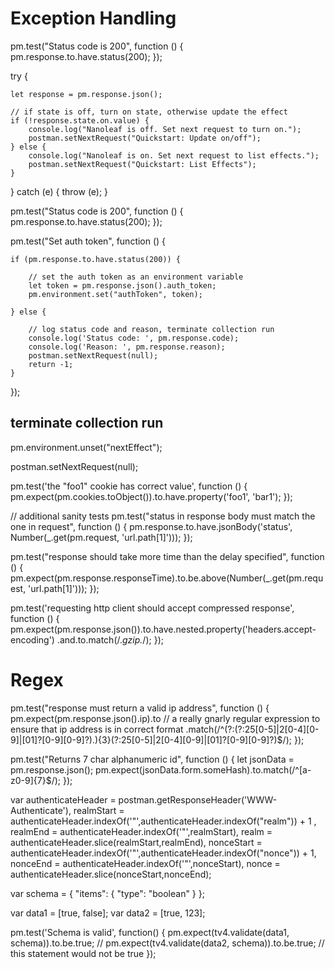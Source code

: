 

# Exception Handling
pm.test("Status code is 200", function () {
    pm.response.to.have.status(200);
});

try {
    
    let response = pm.response.json();
    
    // if state is off, turn on state, otherwise update the effect
    if (!response.state.on.value) {
        console.log("Nanoleaf is off. Set next request to turn on.");
        postman.setNextRequest("Quickstart: Update on/off");
    } else {
        console.log("Nanoleaf is on. Set next request to list effects.");
        postman.setNextRequest("Quickstart: List Effects");
    }
    
}
catch (e) {
    throw (e);
}



pm.test("Status code is 200", function () {
    pm.response.to.have.status(200);
});

pm.test("Set auth token", function () {
    
    if (pm.response.to.have.status(200)) {
        
        // set the auth token as an environment variable
        let token = pm.response.json().auth_token;
        pm.environment.set("authToken", token);
        
    } else {
        
        // log status code and reason, terminate collection run
        console.log('Status code: ', pm.response.code);
        console.log('Reason: ', pm.response.reason);
        postman.setNextRequest(null);
        return -1;
    }
    
});


## terminate collection run
pm.environment.unset("nextEffect");

postman.setNextRequest(null);



pm.test('the "foo1" cookie has correct value', function () {
    pm.expect(pm.cookies.toObject()).to.have.property('foo1', 'bar1');
});


// additional sanity tests
pm.test("status in response body must match the one in request", function () {
    pm.response.to.have.jsonBody('status', Number(_.get(pm.request, 'url.path[1]')));
});

pm.test("response should take more time than the delay specified", function () {
    pm.expect(pm.response.responseTime).to.be.above(Number(_.get(pm.request, 'url.path[1]')));
});


pm.test('requesting http client should accept compressed response', function () {
    pm.expect(pm.response.json()).to.have.nested.property('headers.accept-encoding')
        .and.to.match(/.*gzip.*/);
});


# Regex
pm.test("response must return a valid ip address", function () {
    pm.expect(pm.response.json().ip).to
        // a really gnarly regular expression to ensure that ip address is in correct format
        .match(/^(?:(?:25[0-5]|2[0-4][0-9]|[01]?[0-9][0-9]?)\.){3}(?:25[0-5]|2[0-4][0-9]|[01]?[0-9][0-9]?)$/);
});

pm.test("Returns 7 char alphanumeric id", function () {
    let jsonData = pm.response.json();
    pm.expect(jsonData.form.someHash).to.match(/^[a-z0-9]{7}$/);
});



var authenticateHeader = postman.getResponseHeader('WWW-Authenticate'),
    realmStart = authenticateHeader.indexOf('"',authenticateHeader.indexOf("realm")) + 1 ,
    realmEnd = authenticateHeader.indexOf('"',realmStart),
    realm = authenticateHeader.slice(realmStart,realmEnd),
    nonceStart = authenticateHeader.indexOf('"',authenticateHeader.indexOf("nonce")) + 1,
    nonceEnd = authenticateHeader.indexOf('"',nonceStart),
    nonce = authenticateHeader.slice(nonceStart,nonceEnd);
	
	


var schema = {
  "items": {
    "type": "boolean"
  }
};

var data1 = [true, false];
var data2 = [true, 123];

pm.test('Schema is valid', function() {
  pm.expect(tv4.validate(data1, schema)).to.be.true;
//   pm.expect(tv4.validate(data2, schema)).to.be.true; // this statement would not be true
});



	
